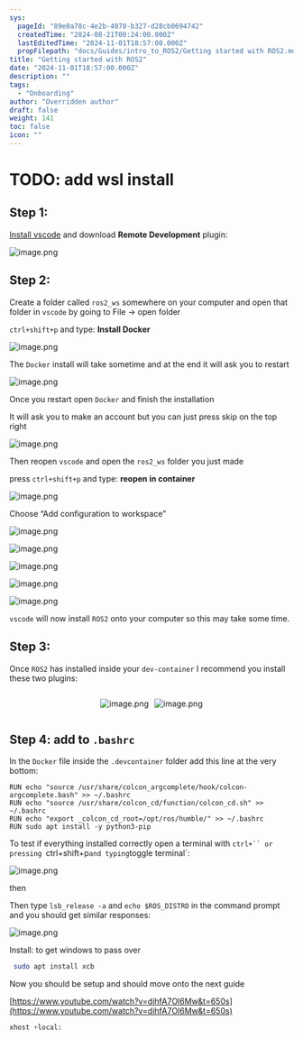 ```yaml
---
sys:
  pageId: "89e0a78c-4e2b-4070-b327-d28cb0694742"
  createdTime: "2024-08-21T00:24:00.000Z"
  lastEditedTime: "2024-11-01T18:57:00.000Z"
  propFilepath: "docs/Guides/intro_to_ROS2/Getting started with ROS2.md"
title: "Getting started with ROS2"
date: "2024-11-01T18:57:00.000Z"
description: ""
tags:
  - "Onboarding"
author: "Overridden author"
draft: false
weight: 141
toc: false
icon: ""
---
```


# TODO: add wsl install

## Step 1:

[Install vscode](https://code.visualstudio.com/download) and download **Remote Development** plugin:

![image.png](https://prod-files-secure.s3.us-west-2.amazonaws.com/d518164a-d88e-44d1-a4ee-3adb3bd8bce0/efb52993-1881-4a40-b95e-6f020334f022/image.png?X-Amz-Algorithm=AWS4-HMAC-SHA256&X-Amz-Content-Sha256=UNSIGNED-PAYLOAD&X-Amz-Credential=ASIAZI2LB4667SV4M4ED%2F20250212%2Fus-west-2%2Fs3%2Faws4_request&X-Amz-Date=20250212T090824Z&X-Amz-Expires=3600&X-Amz-Security-Token=IQoJb3JpZ2luX2VjEM%2F%2F%2F%2F%2F%2F%2F%2F%2F%2F%2FwEaCXVzLXdlc3QtMiJGMEQCIC1wf3ZdzzMxSB4pIiOSs7Re0wGnKDbc2zQ3DSuMkpf%2FAiBJmHI6ggOv6Vl08X284%2FArqHm8okog4BhxoMfTJWNC4yqIBAjo%2F%2F%2F%2F%2F%2F%2F%2F%2F%2F8BEAAaDDYzNzQyMzE4MzgwNSIMpgbQp56PMwcRYVmeKtwDS4s%2BGlW4WZ54Aerg688FvDRnDB0KEqhFHcZv8upU0ol4yEPo0kemYWYKSndmq%2F7jDkXKex67pxea89J4aW7V6KrO3ivHTXZBT6lQWCgAk4359O%2FKfwNsrPJjm66NgfkdQRuli3ACeoa7JR6%2FuHt6cZbb9FF0SYIHOh7tLPjR618DGp9qSRh%2FM9Ar6gYBE0ZixJ%2Fl%2FgW3qq7lNpPEeV8QjrGRsh%2F0Y96tcLhnd%2FpdEJJRmi5kDFGkDucfWupU40YDYYiGxMpZPMeUVJ47mqNxh8jf9YxkCu0igSHhuX0xr8pli%2BAmIdmJMEQvShrbb0EIWxhpMLkhpMCfIQ1Ut70786G5j%2FguN7KrkqMNbtlkxWFNOA5evxvQQuezx91a25C4OnewXKZLQsj56962FmEvTLgSj%2BD2tOLkWNuag89nglXts6TfTGoyWMwVA6o4GJS8l%2Fqw%2FQAgyg68413Q9m7spgLB3OMFqt9ix62o0WkfE7qUakbH7ZjEfBgVyy3d%2BXznrVE6%2FBQit%2FHvfu5N8rN7fWWpbrqzcmSSoufs6AcZ1DglmcbmUErJ8tDCl5LyvZzgnF79NdVxGPJbAG0YirteI%2BDnYCAv1%2Br8CfvkX06k2I4wdfw%2BTukEM1tCmS8w%2BZCxvQY6pgFDcRdVQyB4jIEG8HYJeFrWfz8v71VVnRyiuZoFaZDmQAg4B%2F%2BlLY6ZaKy3AOHBFqYbZkIdJdoTsVDhiMPmceAsdZmQWU7RK%2FdL14RNwEMSF%2FRfHC6G1nI8ESIT3rRTcKhUJP8VwWDpYmM%2FJnhXkrlvtt7xzZUVKl%2FYaEpATe1U7fTqfVgf73tFXYvcgxI5GpqPF%2FfE5YdhBuKNBU9nSm9wxesfiXtg&X-Amz-Signature=131879dc96452a774580fd9b61abfe25145242aba33166067e47be0654db85ba&X-Amz-SignedHeaders=host&x-id=GetObject)

## Step 2:

Create a folder called `ros2_ws` somewhere on your computer and open that folder in `vscode` by going to File → open folder 

`ctrl+shift+p` and type: **Install Docker**

![image.png](https://prod-files-secure.s3.us-west-2.amazonaws.com/d518164a-d88e-44d1-a4ee-3adb3bd8bce0/2269dc0e-1cd5-47ff-bceb-c04ad9b2eab0/image.png?X-Amz-Algorithm=AWS4-HMAC-SHA256&X-Amz-Content-Sha256=UNSIGNED-PAYLOAD&X-Amz-Credential=ASIAZI2LB4667SV4M4ED%2F20250212%2Fus-west-2%2Fs3%2Faws4_request&X-Amz-Date=20250212T090824Z&X-Amz-Expires=3600&X-Amz-Security-Token=IQoJb3JpZ2luX2VjEM%2F%2F%2F%2F%2F%2F%2F%2F%2F%2F%2FwEaCXVzLXdlc3QtMiJGMEQCIC1wf3ZdzzMxSB4pIiOSs7Re0wGnKDbc2zQ3DSuMkpf%2FAiBJmHI6ggOv6Vl08X284%2FArqHm8okog4BhxoMfTJWNC4yqIBAjo%2F%2F%2F%2F%2F%2F%2F%2F%2F%2F8BEAAaDDYzNzQyMzE4MzgwNSIMpgbQp56PMwcRYVmeKtwDS4s%2BGlW4WZ54Aerg688FvDRnDB0KEqhFHcZv8upU0ol4yEPo0kemYWYKSndmq%2F7jDkXKex67pxea89J4aW7V6KrO3ivHTXZBT6lQWCgAk4359O%2FKfwNsrPJjm66NgfkdQRuli3ACeoa7JR6%2FuHt6cZbb9FF0SYIHOh7tLPjR618DGp9qSRh%2FM9Ar6gYBE0ZixJ%2Fl%2FgW3qq7lNpPEeV8QjrGRsh%2F0Y96tcLhnd%2FpdEJJRmi5kDFGkDucfWupU40YDYYiGxMpZPMeUVJ47mqNxh8jf9YxkCu0igSHhuX0xr8pli%2BAmIdmJMEQvShrbb0EIWxhpMLkhpMCfIQ1Ut70786G5j%2FguN7KrkqMNbtlkxWFNOA5evxvQQuezx91a25C4OnewXKZLQsj56962FmEvTLgSj%2BD2tOLkWNuag89nglXts6TfTGoyWMwVA6o4GJS8l%2Fqw%2FQAgyg68413Q9m7spgLB3OMFqt9ix62o0WkfE7qUakbH7ZjEfBgVyy3d%2BXznrVE6%2FBQit%2FHvfu5N8rN7fWWpbrqzcmSSoufs6AcZ1DglmcbmUErJ8tDCl5LyvZzgnF79NdVxGPJbAG0YirteI%2BDnYCAv1%2Br8CfvkX06k2I4wdfw%2BTukEM1tCmS8w%2BZCxvQY6pgFDcRdVQyB4jIEG8HYJeFrWfz8v71VVnRyiuZoFaZDmQAg4B%2F%2BlLY6ZaKy3AOHBFqYbZkIdJdoTsVDhiMPmceAsdZmQWU7RK%2FdL14RNwEMSF%2FRfHC6G1nI8ESIT3rRTcKhUJP8VwWDpYmM%2FJnhXkrlvtt7xzZUVKl%2FYaEpATe1U7fTqfVgf73tFXYvcgxI5GpqPF%2FfE5YdhBuKNBU9nSm9wxesfiXtg&X-Amz-Signature=ad8b388e99d9f0d10c5ce7807c296722fdc5128dba88763d0dcc47629e05e6ca&X-Amz-SignedHeaders=host&x-id=GetObject)

The `Docker` install will take sometime and at the end it will ask you to restart

![image.png](https://prod-files-secure.s3.us-west-2.amazonaws.com/d518164a-d88e-44d1-a4ee-3adb3bd8bce0/ed233f78-be33-4b1f-b89c-9c346c0e961e/image.png?X-Amz-Algorithm=AWS4-HMAC-SHA256&X-Amz-Content-Sha256=UNSIGNED-PAYLOAD&X-Amz-Credential=ASIAZI2LB4667SV4M4ED%2F20250212%2Fus-west-2%2Fs3%2Faws4_request&X-Amz-Date=20250212T090824Z&X-Amz-Expires=3600&X-Amz-Security-Token=IQoJb3JpZ2luX2VjEM%2F%2F%2F%2F%2F%2F%2F%2F%2F%2F%2FwEaCXVzLXdlc3QtMiJGMEQCIC1wf3ZdzzMxSB4pIiOSs7Re0wGnKDbc2zQ3DSuMkpf%2FAiBJmHI6ggOv6Vl08X284%2FArqHm8okog4BhxoMfTJWNC4yqIBAjo%2F%2F%2F%2F%2F%2F%2F%2F%2F%2F8BEAAaDDYzNzQyMzE4MzgwNSIMpgbQp56PMwcRYVmeKtwDS4s%2BGlW4WZ54Aerg688FvDRnDB0KEqhFHcZv8upU0ol4yEPo0kemYWYKSndmq%2F7jDkXKex67pxea89J4aW7V6KrO3ivHTXZBT6lQWCgAk4359O%2FKfwNsrPJjm66NgfkdQRuli3ACeoa7JR6%2FuHt6cZbb9FF0SYIHOh7tLPjR618DGp9qSRh%2FM9Ar6gYBE0ZixJ%2Fl%2FgW3qq7lNpPEeV8QjrGRsh%2F0Y96tcLhnd%2FpdEJJRmi5kDFGkDucfWupU40YDYYiGxMpZPMeUVJ47mqNxh8jf9YxkCu0igSHhuX0xr8pli%2BAmIdmJMEQvShrbb0EIWxhpMLkhpMCfIQ1Ut70786G5j%2FguN7KrkqMNbtlkxWFNOA5evxvQQuezx91a25C4OnewXKZLQsj56962FmEvTLgSj%2BD2tOLkWNuag89nglXts6TfTGoyWMwVA6o4GJS8l%2Fqw%2FQAgyg68413Q9m7spgLB3OMFqt9ix62o0WkfE7qUakbH7ZjEfBgVyy3d%2BXznrVE6%2FBQit%2FHvfu5N8rN7fWWpbrqzcmSSoufs6AcZ1DglmcbmUErJ8tDCl5LyvZzgnF79NdVxGPJbAG0YirteI%2BDnYCAv1%2Br8CfvkX06k2I4wdfw%2BTukEM1tCmS8w%2BZCxvQY6pgFDcRdVQyB4jIEG8HYJeFrWfz8v71VVnRyiuZoFaZDmQAg4B%2F%2BlLY6ZaKy3AOHBFqYbZkIdJdoTsVDhiMPmceAsdZmQWU7RK%2FdL14RNwEMSF%2FRfHC6G1nI8ESIT3rRTcKhUJP8VwWDpYmM%2FJnhXkrlvtt7xzZUVKl%2FYaEpATe1U7fTqfVgf73tFXYvcgxI5GpqPF%2FfE5YdhBuKNBU9nSm9wxesfiXtg&X-Amz-Signature=213c823769602be14295f428a52844318ca62daafc7d28ef903341354b7e682d&X-Amz-SignedHeaders=host&x-id=GetObject)

Once you restart open `Docker` and finish the installation

It will ask you to make an account but you can just press skip on the top right

![image.png](https://prod-files-secure.s3.us-west-2.amazonaws.com/d518164a-d88e-44d1-a4ee-3adb3bd8bce0/21010ad9-1659-4fd9-9f59-9932a09b2a3d/image.png?X-Amz-Algorithm=AWS4-HMAC-SHA256&X-Amz-Content-Sha256=UNSIGNED-PAYLOAD&X-Amz-Credential=ASIAZI2LB4667SV4M4ED%2F20250212%2Fus-west-2%2Fs3%2Faws4_request&X-Amz-Date=20250212T090824Z&X-Amz-Expires=3600&X-Amz-Security-Token=IQoJb3JpZ2luX2VjEM%2F%2F%2F%2F%2F%2F%2F%2F%2F%2F%2FwEaCXVzLXdlc3QtMiJGMEQCIC1wf3ZdzzMxSB4pIiOSs7Re0wGnKDbc2zQ3DSuMkpf%2FAiBJmHI6ggOv6Vl08X284%2FArqHm8okog4BhxoMfTJWNC4yqIBAjo%2F%2F%2F%2F%2F%2F%2F%2F%2F%2F8BEAAaDDYzNzQyMzE4MzgwNSIMpgbQp56PMwcRYVmeKtwDS4s%2BGlW4WZ54Aerg688FvDRnDB0KEqhFHcZv8upU0ol4yEPo0kemYWYKSndmq%2F7jDkXKex67pxea89J4aW7V6KrO3ivHTXZBT6lQWCgAk4359O%2FKfwNsrPJjm66NgfkdQRuli3ACeoa7JR6%2FuHt6cZbb9FF0SYIHOh7tLPjR618DGp9qSRh%2FM9Ar6gYBE0ZixJ%2Fl%2FgW3qq7lNpPEeV8QjrGRsh%2F0Y96tcLhnd%2FpdEJJRmi5kDFGkDucfWupU40YDYYiGxMpZPMeUVJ47mqNxh8jf9YxkCu0igSHhuX0xr8pli%2BAmIdmJMEQvShrbb0EIWxhpMLkhpMCfIQ1Ut70786G5j%2FguN7KrkqMNbtlkxWFNOA5evxvQQuezx91a25C4OnewXKZLQsj56962FmEvTLgSj%2BD2tOLkWNuag89nglXts6TfTGoyWMwVA6o4GJS8l%2Fqw%2FQAgyg68413Q9m7spgLB3OMFqt9ix62o0WkfE7qUakbH7ZjEfBgVyy3d%2BXznrVE6%2FBQit%2FHvfu5N8rN7fWWpbrqzcmSSoufs6AcZ1DglmcbmUErJ8tDCl5LyvZzgnF79NdVxGPJbAG0YirteI%2BDnYCAv1%2Br8CfvkX06k2I4wdfw%2BTukEM1tCmS8w%2BZCxvQY6pgFDcRdVQyB4jIEG8HYJeFrWfz8v71VVnRyiuZoFaZDmQAg4B%2F%2BlLY6ZaKy3AOHBFqYbZkIdJdoTsVDhiMPmceAsdZmQWU7RK%2FdL14RNwEMSF%2FRfHC6G1nI8ESIT3rRTcKhUJP8VwWDpYmM%2FJnhXkrlvtt7xzZUVKl%2FYaEpATe1U7fTqfVgf73tFXYvcgxI5GpqPF%2FfE5YdhBuKNBU9nSm9wxesfiXtg&X-Amz-Signature=07ed93f45d5ed9f21740058ae28a9fde5d349bbb6938d32b7d9e4c4f69642a15&X-Amz-SignedHeaders=host&x-id=GetObject)

Then reopen `vscode` and open the `ros2_ws` folder you just made

press `ctrl+shift+p` and type: **reopen in container**

![image.png](https://prod-files-secure.s3.us-west-2.amazonaws.com/d518164a-d88e-44d1-a4ee-3adb3bd8bce0/4e93b8c2-41ad-488c-8095-c74205196118/image.png?X-Amz-Algorithm=AWS4-HMAC-SHA256&X-Amz-Content-Sha256=UNSIGNED-PAYLOAD&X-Amz-Credential=ASIAZI2LB4667SV4M4ED%2F20250212%2Fus-west-2%2Fs3%2Faws4_request&X-Amz-Date=20250212T090824Z&X-Amz-Expires=3600&X-Amz-Security-Token=IQoJb3JpZ2luX2VjEM%2F%2F%2F%2F%2F%2F%2F%2F%2F%2F%2FwEaCXVzLXdlc3QtMiJGMEQCIC1wf3ZdzzMxSB4pIiOSs7Re0wGnKDbc2zQ3DSuMkpf%2FAiBJmHI6ggOv6Vl08X284%2FArqHm8okog4BhxoMfTJWNC4yqIBAjo%2F%2F%2F%2F%2F%2F%2F%2F%2F%2F8BEAAaDDYzNzQyMzE4MzgwNSIMpgbQp56PMwcRYVmeKtwDS4s%2BGlW4WZ54Aerg688FvDRnDB0KEqhFHcZv8upU0ol4yEPo0kemYWYKSndmq%2F7jDkXKex67pxea89J4aW7V6KrO3ivHTXZBT6lQWCgAk4359O%2FKfwNsrPJjm66NgfkdQRuli3ACeoa7JR6%2FuHt6cZbb9FF0SYIHOh7tLPjR618DGp9qSRh%2FM9Ar6gYBE0ZixJ%2Fl%2FgW3qq7lNpPEeV8QjrGRsh%2F0Y96tcLhnd%2FpdEJJRmi5kDFGkDucfWupU40YDYYiGxMpZPMeUVJ47mqNxh8jf9YxkCu0igSHhuX0xr8pli%2BAmIdmJMEQvShrbb0EIWxhpMLkhpMCfIQ1Ut70786G5j%2FguN7KrkqMNbtlkxWFNOA5evxvQQuezx91a25C4OnewXKZLQsj56962FmEvTLgSj%2BD2tOLkWNuag89nglXts6TfTGoyWMwVA6o4GJS8l%2Fqw%2FQAgyg68413Q9m7spgLB3OMFqt9ix62o0WkfE7qUakbH7ZjEfBgVyy3d%2BXznrVE6%2FBQit%2FHvfu5N8rN7fWWpbrqzcmSSoufs6AcZ1DglmcbmUErJ8tDCl5LyvZzgnF79NdVxGPJbAG0YirteI%2BDnYCAv1%2Br8CfvkX06k2I4wdfw%2BTukEM1tCmS8w%2BZCxvQY6pgFDcRdVQyB4jIEG8HYJeFrWfz8v71VVnRyiuZoFaZDmQAg4B%2F%2BlLY6ZaKy3AOHBFqYbZkIdJdoTsVDhiMPmceAsdZmQWU7RK%2FdL14RNwEMSF%2FRfHC6G1nI8ESIT3rRTcKhUJP8VwWDpYmM%2FJnhXkrlvtt7xzZUVKl%2FYaEpATe1U7fTqfVgf73tFXYvcgxI5GpqPF%2FfE5YdhBuKNBU9nSm9wxesfiXtg&X-Amz-Signature=d174aeb20a712dd659eff6c7c1df8300113a27b06a839ea382572e0174a44584&X-Amz-SignedHeaders=host&x-id=GetObject)

Choose “Add configuration to workspace”

![image.png](https://prod-files-secure.s3.us-west-2.amazonaws.com/d518164a-d88e-44d1-a4ee-3adb3bd8bce0/9560b282-5060-4989-ba37-97e7b2c22476/image.png?X-Amz-Algorithm=AWS4-HMAC-SHA256&X-Amz-Content-Sha256=UNSIGNED-PAYLOAD&X-Amz-Credential=ASIAZI2LB4667SV4M4ED%2F20250212%2Fus-west-2%2Fs3%2Faws4_request&X-Amz-Date=20250212T090824Z&X-Amz-Expires=3600&X-Amz-Security-Token=IQoJb3JpZ2luX2VjEM%2F%2F%2F%2F%2F%2F%2F%2F%2F%2F%2FwEaCXVzLXdlc3QtMiJGMEQCIC1wf3ZdzzMxSB4pIiOSs7Re0wGnKDbc2zQ3DSuMkpf%2FAiBJmHI6ggOv6Vl08X284%2FArqHm8okog4BhxoMfTJWNC4yqIBAjo%2F%2F%2F%2F%2F%2F%2F%2F%2F%2F8BEAAaDDYzNzQyMzE4MzgwNSIMpgbQp56PMwcRYVmeKtwDS4s%2BGlW4WZ54Aerg688FvDRnDB0KEqhFHcZv8upU0ol4yEPo0kemYWYKSndmq%2F7jDkXKex67pxea89J4aW7V6KrO3ivHTXZBT6lQWCgAk4359O%2FKfwNsrPJjm66NgfkdQRuli3ACeoa7JR6%2FuHt6cZbb9FF0SYIHOh7tLPjR618DGp9qSRh%2FM9Ar6gYBE0ZixJ%2Fl%2FgW3qq7lNpPEeV8QjrGRsh%2F0Y96tcLhnd%2FpdEJJRmi5kDFGkDucfWupU40YDYYiGxMpZPMeUVJ47mqNxh8jf9YxkCu0igSHhuX0xr8pli%2BAmIdmJMEQvShrbb0EIWxhpMLkhpMCfIQ1Ut70786G5j%2FguN7KrkqMNbtlkxWFNOA5evxvQQuezx91a25C4OnewXKZLQsj56962FmEvTLgSj%2BD2tOLkWNuag89nglXts6TfTGoyWMwVA6o4GJS8l%2Fqw%2FQAgyg68413Q9m7spgLB3OMFqt9ix62o0WkfE7qUakbH7ZjEfBgVyy3d%2BXznrVE6%2FBQit%2FHvfu5N8rN7fWWpbrqzcmSSoufs6AcZ1DglmcbmUErJ8tDCl5LyvZzgnF79NdVxGPJbAG0YirteI%2BDnYCAv1%2Br8CfvkX06k2I4wdfw%2BTukEM1tCmS8w%2BZCxvQY6pgFDcRdVQyB4jIEG8HYJeFrWfz8v71VVnRyiuZoFaZDmQAg4B%2F%2BlLY6ZaKy3AOHBFqYbZkIdJdoTsVDhiMPmceAsdZmQWU7RK%2FdL14RNwEMSF%2FRfHC6G1nI8ESIT3rRTcKhUJP8VwWDpYmM%2FJnhXkrlvtt7xzZUVKl%2FYaEpATe1U7fTqfVgf73tFXYvcgxI5GpqPF%2FfE5YdhBuKNBU9nSm9wxesfiXtg&X-Amz-Signature=d57b0547fd7bcec579612f97e7a1f9e5ee940c95aa7cad875e2a03397048b046&X-Amz-SignedHeaders=host&x-id=GetObject)

![image.png](https://prod-files-secure.s3.us-west-2.amazonaws.com/d518164a-d88e-44d1-a4ee-3adb3bd8bce0/2ee63f81-886b-48e8-a553-dc6e5eac99e4/image.png?X-Amz-Algorithm=AWS4-HMAC-SHA256&X-Amz-Content-Sha256=UNSIGNED-PAYLOAD&X-Amz-Credential=ASIAZI2LB4667SV4M4ED%2F20250212%2Fus-west-2%2Fs3%2Faws4_request&X-Amz-Date=20250212T090824Z&X-Amz-Expires=3600&X-Amz-Security-Token=IQoJb3JpZ2luX2VjEM%2F%2F%2F%2F%2F%2F%2F%2F%2F%2F%2FwEaCXVzLXdlc3QtMiJGMEQCIC1wf3ZdzzMxSB4pIiOSs7Re0wGnKDbc2zQ3DSuMkpf%2FAiBJmHI6ggOv6Vl08X284%2FArqHm8okog4BhxoMfTJWNC4yqIBAjo%2F%2F%2F%2F%2F%2F%2F%2F%2F%2F8BEAAaDDYzNzQyMzE4MzgwNSIMpgbQp56PMwcRYVmeKtwDS4s%2BGlW4WZ54Aerg688FvDRnDB0KEqhFHcZv8upU0ol4yEPo0kemYWYKSndmq%2F7jDkXKex67pxea89J4aW7V6KrO3ivHTXZBT6lQWCgAk4359O%2FKfwNsrPJjm66NgfkdQRuli3ACeoa7JR6%2FuHt6cZbb9FF0SYIHOh7tLPjR618DGp9qSRh%2FM9Ar6gYBE0ZixJ%2Fl%2FgW3qq7lNpPEeV8QjrGRsh%2F0Y96tcLhnd%2FpdEJJRmi5kDFGkDucfWupU40YDYYiGxMpZPMeUVJ47mqNxh8jf9YxkCu0igSHhuX0xr8pli%2BAmIdmJMEQvShrbb0EIWxhpMLkhpMCfIQ1Ut70786G5j%2FguN7KrkqMNbtlkxWFNOA5evxvQQuezx91a25C4OnewXKZLQsj56962FmEvTLgSj%2BD2tOLkWNuag89nglXts6TfTGoyWMwVA6o4GJS8l%2Fqw%2FQAgyg68413Q9m7spgLB3OMFqt9ix62o0WkfE7qUakbH7ZjEfBgVyy3d%2BXznrVE6%2FBQit%2FHvfu5N8rN7fWWpbrqzcmSSoufs6AcZ1DglmcbmUErJ8tDCl5LyvZzgnF79NdVxGPJbAG0YirteI%2BDnYCAv1%2Br8CfvkX06k2I4wdfw%2BTukEM1tCmS8w%2BZCxvQY6pgFDcRdVQyB4jIEG8HYJeFrWfz8v71VVnRyiuZoFaZDmQAg4B%2F%2BlLY6ZaKy3AOHBFqYbZkIdJdoTsVDhiMPmceAsdZmQWU7RK%2FdL14RNwEMSF%2FRfHC6G1nI8ESIT3rRTcKhUJP8VwWDpYmM%2FJnhXkrlvtt7xzZUVKl%2FYaEpATe1U7fTqfVgf73tFXYvcgxI5GpqPF%2FfE5YdhBuKNBU9nSm9wxesfiXtg&X-Amz-Signature=998a8e07c0636f41b375bcfdccfe27e34631ca7db9c1cae066da722bee185eaf&X-Amz-SignedHeaders=host&x-id=GetObject)

![image.png](https://prod-files-secure.s3.us-west-2.amazonaws.com/d518164a-d88e-44d1-a4ee-3adb3bd8bce0/ae1580b2-b048-407e-aed9-b584224a7a04/image.png?X-Amz-Algorithm=AWS4-HMAC-SHA256&X-Amz-Content-Sha256=UNSIGNED-PAYLOAD&X-Amz-Credential=ASIAZI2LB4667SV4M4ED%2F20250212%2Fus-west-2%2Fs3%2Faws4_request&X-Amz-Date=20250212T090824Z&X-Amz-Expires=3600&X-Amz-Security-Token=IQoJb3JpZ2luX2VjEM%2F%2F%2F%2F%2F%2F%2F%2F%2F%2F%2FwEaCXVzLXdlc3QtMiJGMEQCIC1wf3ZdzzMxSB4pIiOSs7Re0wGnKDbc2zQ3DSuMkpf%2FAiBJmHI6ggOv6Vl08X284%2FArqHm8okog4BhxoMfTJWNC4yqIBAjo%2F%2F%2F%2F%2F%2F%2F%2F%2F%2F8BEAAaDDYzNzQyMzE4MzgwNSIMpgbQp56PMwcRYVmeKtwDS4s%2BGlW4WZ54Aerg688FvDRnDB0KEqhFHcZv8upU0ol4yEPo0kemYWYKSndmq%2F7jDkXKex67pxea89J4aW7V6KrO3ivHTXZBT6lQWCgAk4359O%2FKfwNsrPJjm66NgfkdQRuli3ACeoa7JR6%2FuHt6cZbb9FF0SYIHOh7tLPjR618DGp9qSRh%2FM9Ar6gYBE0ZixJ%2Fl%2FgW3qq7lNpPEeV8QjrGRsh%2F0Y96tcLhnd%2FpdEJJRmi5kDFGkDucfWupU40YDYYiGxMpZPMeUVJ47mqNxh8jf9YxkCu0igSHhuX0xr8pli%2BAmIdmJMEQvShrbb0EIWxhpMLkhpMCfIQ1Ut70786G5j%2FguN7KrkqMNbtlkxWFNOA5evxvQQuezx91a25C4OnewXKZLQsj56962FmEvTLgSj%2BD2tOLkWNuag89nglXts6TfTGoyWMwVA6o4GJS8l%2Fqw%2FQAgyg68413Q9m7spgLB3OMFqt9ix62o0WkfE7qUakbH7ZjEfBgVyy3d%2BXznrVE6%2FBQit%2FHvfu5N8rN7fWWpbrqzcmSSoufs6AcZ1DglmcbmUErJ8tDCl5LyvZzgnF79NdVxGPJbAG0YirteI%2BDnYCAv1%2Br8CfvkX06k2I4wdfw%2BTukEM1tCmS8w%2BZCxvQY6pgFDcRdVQyB4jIEG8HYJeFrWfz8v71VVnRyiuZoFaZDmQAg4B%2F%2BlLY6ZaKy3AOHBFqYbZkIdJdoTsVDhiMPmceAsdZmQWU7RK%2FdL14RNwEMSF%2FRfHC6G1nI8ESIT3rRTcKhUJP8VwWDpYmM%2FJnhXkrlvtt7xzZUVKl%2FYaEpATe1U7fTqfVgf73tFXYvcgxI5GpqPF%2FfE5YdhBuKNBU9nSm9wxesfiXtg&X-Amz-Signature=e9f988184d681d69838f670e4d7f537047785d15b509aad69fe93f2a7c2f74f4&X-Amz-SignedHeaders=host&x-id=GetObject)

![image.png](https://prod-files-secure.s3.us-west-2.amazonaws.com/d518164a-d88e-44d1-a4ee-3adb3bd8bce0/53255b28-f75e-430f-b9e3-c0ac8577e42b/image.png?X-Amz-Algorithm=AWS4-HMAC-SHA256&X-Amz-Content-Sha256=UNSIGNED-PAYLOAD&X-Amz-Credential=ASIAZI2LB4667SV4M4ED%2F20250212%2Fus-west-2%2Fs3%2Faws4_request&X-Amz-Date=20250212T090824Z&X-Amz-Expires=3600&X-Amz-Security-Token=IQoJb3JpZ2luX2VjEM%2F%2F%2F%2F%2F%2F%2F%2F%2F%2F%2FwEaCXVzLXdlc3QtMiJGMEQCIC1wf3ZdzzMxSB4pIiOSs7Re0wGnKDbc2zQ3DSuMkpf%2FAiBJmHI6ggOv6Vl08X284%2FArqHm8okog4BhxoMfTJWNC4yqIBAjo%2F%2F%2F%2F%2F%2F%2F%2F%2F%2F8BEAAaDDYzNzQyMzE4MzgwNSIMpgbQp56PMwcRYVmeKtwDS4s%2BGlW4WZ54Aerg688FvDRnDB0KEqhFHcZv8upU0ol4yEPo0kemYWYKSndmq%2F7jDkXKex67pxea89J4aW7V6KrO3ivHTXZBT6lQWCgAk4359O%2FKfwNsrPJjm66NgfkdQRuli3ACeoa7JR6%2FuHt6cZbb9FF0SYIHOh7tLPjR618DGp9qSRh%2FM9Ar6gYBE0ZixJ%2Fl%2FgW3qq7lNpPEeV8QjrGRsh%2F0Y96tcLhnd%2FpdEJJRmi5kDFGkDucfWupU40YDYYiGxMpZPMeUVJ47mqNxh8jf9YxkCu0igSHhuX0xr8pli%2BAmIdmJMEQvShrbb0EIWxhpMLkhpMCfIQ1Ut70786G5j%2FguN7KrkqMNbtlkxWFNOA5evxvQQuezx91a25C4OnewXKZLQsj56962FmEvTLgSj%2BD2tOLkWNuag89nglXts6TfTGoyWMwVA6o4GJS8l%2Fqw%2FQAgyg68413Q9m7spgLB3OMFqt9ix62o0WkfE7qUakbH7ZjEfBgVyy3d%2BXznrVE6%2FBQit%2FHvfu5N8rN7fWWpbrqzcmSSoufs6AcZ1DglmcbmUErJ8tDCl5LyvZzgnF79NdVxGPJbAG0YirteI%2BDnYCAv1%2Br8CfvkX06k2I4wdfw%2BTukEM1tCmS8w%2BZCxvQY6pgFDcRdVQyB4jIEG8HYJeFrWfz8v71VVnRyiuZoFaZDmQAg4B%2F%2BlLY6ZaKy3AOHBFqYbZkIdJdoTsVDhiMPmceAsdZmQWU7RK%2FdL14RNwEMSF%2FRfHC6G1nI8ESIT3rRTcKhUJP8VwWDpYmM%2FJnhXkrlvtt7xzZUVKl%2FYaEpATe1U7fTqfVgf73tFXYvcgxI5GpqPF%2FfE5YdhBuKNBU9nSm9wxesfiXtg&X-Amz-Signature=b056a856fcc8884ccee36f7e225166ca3e9757587b223bde62b124915a232294&X-Amz-SignedHeaders=host&x-id=GetObject)

![image.png](https://prod-files-secure.s3.us-west-2.amazonaws.com/d518164a-d88e-44d1-a4ee-3adb3bd8bce0/7c562767-5af9-4ffb-97d1-327bcdf4ee00/image.png?X-Amz-Algorithm=AWS4-HMAC-SHA256&X-Amz-Content-Sha256=UNSIGNED-PAYLOAD&X-Amz-Credential=ASIAZI2LB4667SV4M4ED%2F20250212%2Fus-west-2%2Fs3%2Faws4_request&X-Amz-Date=20250212T090824Z&X-Amz-Expires=3600&X-Amz-Security-Token=IQoJb3JpZ2luX2VjEM%2F%2F%2F%2F%2F%2F%2F%2F%2F%2F%2FwEaCXVzLXdlc3QtMiJGMEQCIC1wf3ZdzzMxSB4pIiOSs7Re0wGnKDbc2zQ3DSuMkpf%2FAiBJmHI6ggOv6Vl08X284%2FArqHm8okog4BhxoMfTJWNC4yqIBAjo%2F%2F%2F%2F%2F%2F%2F%2F%2F%2F8BEAAaDDYzNzQyMzE4MzgwNSIMpgbQp56PMwcRYVmeKtwDS4s%2BGlW4WZ54Aerg688FvDRnDB0KEqhFHcZv8upU0ol4yEPo0kemYWYKSndmq%2F7jDkXKex67pxea89J4aW7V6KrO3ivHTXZBT6lQWCgAk4359O%2FKfwNsrPJjm66NgfkdQRuli3ACeoa7JR6%2FuHt6cZbb9FF0SYIHOh7tLPjR618DGp9qSRh%2FM9Ar6gYBE0ZixJ%2Fl%2FgW3qq7lNpPEeV8QjrGRsh%2F0Y96tcLhnd%2FpdEJJRmi5kDFGkDucfWupU40YDYYiGxMpZPMeUVJ47mqNxh8jf9YxkCu0igSHhuX0xr8pli%2BAmIdmJMEQvShrbb0EIWxhpMLkhpMCfIQ1Ut70786G5j%2FguN7KrkqMNbtlkxWFNOA5evxvQQuezx91a25C4OnewXKZLQsj56962FmEvTLgSj%2BD2tOLkWNuag89nglXts6TfTGoyWMwVA6o4GJS8l%2Fqw%2FQAgyg68413Q9m7spgLB3OMFqt9ix62o0WkfE7qUakbH7ZjEfBgVyy3d%2BXznrVE6%2FBQit%2FHvfu5N8rN7fWWpbrqzcmSSoufs6AcZ1DglmcbmUErJ8tDCl5LyvZzgnF79NdVxGPJbAG0YirteI%2BDnYCAv1%2Br8CfvkX06k2I4wdfw%2BTukEM1tCmS8w%2BZCxvQY6pgFDcRdVQyB4jIEG8HYJeFrWfz8v71VVnRyiuZoFaZDmQAg4B%2F%2BlLY6ZaKy3AOHBFqYbZkIdJdoTsVDhiMPmceAsdZmQWU7RK%2FdL14RNwEMSF%2FRfHC6G1nI8ESIT3rRTcKhUJP8VwWDpYmM%2FJnhXkrlvtt7xzZUVKl%2FYaEpATe1U7fTqfVgf73tFXYvcgxI5GpqPF%2FfE5YdhBuKNBU9nSm9wxesfiXtg&X-Amz-Signature=f06a5d7eb4f564addcc331f93c8cd19582c1d8f0b81df70bc20c9871ae2fb19a&X-Amz-SignedHeaders=host&x-id=GetObject)

`vscode` will now install `ROS2` onto your computer so this may take some time.

## Step 3:

Once `ROS2` has installed inside your `dev-container` I recommend you install these two plugins:

<div style="display: flex;flex-direction: row; column-gap:10px; max-width: 630px;justify-content: center;">
<div>

![image.png](https://prod-files-secure.s3.us-west-2.amazonaws.com/d518164a-d88e-44d1-a4ee-3adb3bd8bce0/3fc3d550-5a54-4ba1-ba6b-faa01cdb7369/image.png?X-Amz-Algorithm=AWS4-HMAC-SHA256&X-Amz-Content-Sha256=UNSIGNED-PAYLOAD&X-Amz-Credential=ASIAZI2LB4663JJRNKUV%2F20250212%2Fus-west-2%2Fs3%2Faws4_request&X-Amz-Date=20250212T090826Z&X-Amz-Expires=3600&X-Amz-Security-Token=IQoJb3JpZ2luX2VjEM%2F%2F%2F%2F%2F%2F%2F%2F%2F%2F%2FwEaCXVzLXdlc3QtMiJIMEYCIQCykcwu4BDjLhPFyMkALPU5TCiQ0Go7iGJ7UCmPdz%2FGdAIhAP%2BzuSDzuFqUcduILm3BkaHIYSkchHw8TUjYLOHdNO5AKogECOj%2F%2F%2F%2F%2F%2F%2F%2F%2F%2FwEQABoMNjM3NDIzMTgzODA1IgzXwk1g1Q3X1Uywl3Mq3AOZRw%2FVwAESKQDblSR3hlSzBDozlfv9tGXuqHk2cqrMhufMDtuisnR2trnPVPYNz3yCIreweMk1c0KAUcWe43M6yhlhY7402XeWp2zP9XUMyFN1Tu2O5htP3HxHMb0UBwA8MgsWvgy9WIHfHmMVPJecnivMhXkFS4f%2FXs3I38mOSWwUKYBcvFiSvvUX4Y9VNprxbh1AhLKmc8bf7hw5RyFhabw1QgfMPUqwbC10YOAN3%2FeMJ85MKKjXUb4cHf6SFoJAT6PUTbQQpDMbPs%2Fvs7EsjO7pF0vSoxi6uphU6MHpmzq8DZlqkSZ%2B2Rmadnfh%2FuwpWMm5ID%2FQjgzarg9UDHHl95w9XMyy2q8BOn5xZNkJV2zvMc%2FypNdpt3SGNw%2BkH7XVg6Evc6PRhrWeOBB41qceCIv1z6kMBiKmR%2BovGyusXvca5TmwO%2BxTKKOWMpda7YoYHBA7mrwlYlJosOaSCDYGhKwxng2WRa03IMGGlOyEx8oyPwBZQZreMUxVIzDNHdX%2FWMNoO5PqXW2STTyZtk4BUjv%2FMxMdyWY8MIsbIkSHrcKZyym5HKHX%2BKkh3V4JYG9i%2FdETSdiHroxgMSY3JPThvHF56TdqM%2B3TetbUvo%2BJkXeGiII3kw%2BIlJDtZTDbi7G9BjqkAc%2FxLSbLjfmfRLLKwQyGkstS4az5%2FwckcfEla%2Ff%2F5KnKV9IjG%2FoPrgd6VYpUrCOjTRChpUp1pG9cIzUUOctWPe0umwPJqeX%2FMAC8RRfjElRq69SAko5kaIBD3lCWzcMnOCJBsv7H3Tlco3cortlX8KmZVJsIxutyglOrt%2BAqlSMTw%2FbblP6BtBVeZfbIU7WqJ5yz7cFxIyf8yBOM0f20TVgzdNu7&X-Amz-Signature=6c28457547f6d5f8068bea63d2484f8980e109f1fe560552183049fe0728823d&X-Amz-SignedHeaders=host&x-id=GetObject)

</div>
<div>

![image.png](https://prod-files-secure.s3.us-west-2.amazonaws.com/d518164a-d88e-44d1-a4ee-3adb3bd8bce0/d994cc66-13c2-4093-a5a3-f84cf4601a82/image.png?X-Amz-Algorithm=AWS4-HMAC-SHA256&X-Amz-Content-Sha256=UNSIGNED-PAYLOAD&X-Amz-Credential=ASIAZI2LB466VW45DQB6%2F20250212%2Fus-west-2%2Fs3%2Faws4_request&X-Amz-Date=20250212T090827Z&X-Amz-Expires=3600&X-Amz-Security-Token=IQoJb3JpZ2luX2VjEM%2F%2F%2F%2F%2F%2F%2F%2F%2F%2F%2FwEaCXVzLXdlc3QtMiJIMEYCIQCTiRfNHOj70gPrp7uum3W1IpR7v%2F6OXEtxL3KDmm36uwIhAObgNaxxThhao5HGKmyAe6UgSe7hV9mk91D2EK5bxkdrKogECOj%2F%2F%2F%2F%2F%2F%2F%2F%2F%2FwEQABoMNjM3NDIzMTgzODA1IgzGPG5Eo09zppl6Kp0q3AO4l9eqlrQSwjkiD%2FJKxSyzw6Bs5OuvdEeaV6ZIG3eY0SRvyJW0ZHrY7d2gnY7UI7IusdBsgLbt2fsNnse81WxfesyjUXUPkh8WKt10kC9Db5eI3Xfmob8Q7cYvw%2BpLM12tscq7tICnD06k3uvncc61L04raAJaKvHottrBBM9Zu4k0cIj5v0k%2FSEWR9LqSwlBMH61Wa2btz0GMB5xopfI1vKKLuzbXaJ9SihtuKcjNaHtg1KDHtgu8g4B9UVXPB699xRdC4yVDrZQ28N9M1iefZrtLSMWB773DypO26%2F212VC6j8NabJTmOITW5Cue8%2BH3eQmpN3cfIegLvZ3lciiHrIwfC7B3BqD1QJlBXBNpuLWZmvSc2TQQVdKuUgWO7cnxpzjk8x9%2FavcNgqou5p4HWjOuuzfNt3H9mXMZIiAGbslrMqhwN1PxFLhs1z9epU5aYnes0QxdTavZ0QrXBtYI0tCcLO1eRjYA6QVm5pDxOjKp%2FhgeZF8kt%2FZOJre3ItDhclNcta%2FhGGHA1arNVSwZcXqS2O4o6rjk0G6meq6Oncu0ALJP8u9oj2gu7xOy9l%2B9K06%2B53LIxD9cgJQZQPR4kVcgIWfA%2F2ZqMf2FxCPGCdf4h%2FSpTsH4LUiowzCnkrG9BjqkAdhUhHUcE4u%2BpiXFiS7uftALA9bIGugjZGsI0ZHbFWvvStTeU6Q7onCErRwFqHImk%2FB%2BtkPM6A9QhbAtZkxwRSY6g8vqc3RADwBa5xTyN2x8qmSId9HZzsGQuk5nnaVaPlhFe9FizDPlPguJsOs3gYkBUvgZNMEnSOfrg3idgylEZXc6Qo58h3gTzFyhGzXf8B7AXu%2FQrOxVYOUH7yWisdQ0yptn&X-Amz-Signature=40fb9e516946e5812c66ed96543fdd8a4ff7540e58583d145bc5c560021dbc9f&X-Amz-SignedHeaders=host&x-id=GetObject)

</div>
</div>

## Step 4: add to `.bashrc`

In the `Docker` file inside the `.devcontainer` folder add this line at the very bottom: 

```docker
RUN echo "source /usr/share/colcon_argcomplete/hook/colcon-argcomplete.bash" >> ~/.bashrc
RUN echo "source /usr/share/colcon_cd/function/colcon_cd.sh" >> ~/.bashrc
RUN echo "export _colcon_cd_root=/opt/ros/humble/" >> ~/.bashrc
RUN sudo apt install -y python3-pip 
```

To test if everything installed correctly open a terminal with `ctrl+`` or pressing `ctrl+shift+p` and typing `toggle terminal`:

![image.png](https://prod-files-secure.s3.us-west-2.amazonaws.com/d518164a-d88e-44d1-a4ee-3adb3bd8bce0/6a4943d8-b04e-4c02-9a58-775f3384d1a5/image.png?X-Amz-Algorithm=AWS4-HMAC-SHA256&X-Amz-Content-Sha256=UNSIGNED-PAYLOAD&X-Amz-Credential=ASIAZI2LB4667SV4M4ED%2F20250212%2Fus-west-2%2Fs3%2Faws4_request&X-Amz-Date=20250212T090824Z&X-Amz-Expires=3600&X-Amz-Security-Token=IQoJb3JpZ2luX2VjEM%2F%2F%2F%2F%2F%2F%2F%2F%2F%2F%2FwEaCXVzLXdlc3QtMiJGMEQCIC1wf3ZdzzMxSB4pIiOSs7Re0wGnKDbc2zQ3DSuMkpf%2FAiBJmHI6ggOv6Vl08X284%2FArqHm8okog4BhxoMfTJWNC4yqIBAjo%2F%2F%2F%2F%2F%2F%2F%2F%2F%2F8BEAAaDDYzNzQyMzE4MzgwNSIMpgbQp56PMwcRYVmeKtwDS4s%2BGlW4WZ54Aerg688FvDRnDB0KEqhFHcZv8upU0ol4yEPo0kemYWYKSndmq%2F7jDkXKex67pxea89J4aW7V6KrO3ivHTXZBT6lQWCgAk4359O%2FKfwNsrPJjm66NgfkdQRuli3ACeoa7JR6%2FuHt6cZbb9FF0SYIHOh7tLPjR618DGp9qSRh%2FM9Ar6gYBE0ZixJ%2Fl%2FgW3qq7lNpPEeV8QjrGRsh%2F0Y96tcLhnd%2FpdEJJRmi5kDFGkDucfWupU40YDYYiGxMpZPMeUVJ47mqNxh8jf9YxkCu0igSHhuX0xr8pli%2BAmIdmJMEQvShrbb0EIWxhpMLkhpMCfIQ1Ut70786G5j%2FguN7KrkqMNbtlkxWFNOA5evxvQQuezx91a25C4OnewXKZLQsj56962FmEvTLgSj%2BD2tOLkWNuag89nglXts6TfTGoyWMwVA6o4GJS8l%2Fqw%2FQAgyg68413Q9m7spgLB3OMFqt9ix62o0WkfE7qUakbH7ZjEfBgVyy3d%2BXznrVE6%2FBQit%2FHvfu5N8rN7fWWpbrqzcmSSoufs6AcZ1DglmcbmUErJ8tDCl5LyvZzgnF79NdVxGPJbAG0YirteI%2BDnYCAv1%2Br8CfvkX06k2I4wdfw%2BTukEM1tCmS8w%2BZCxvQY6pgFDcRdVQyB4jIEG8HYJeFrWfz8v71VVnRyiuZoFaZDmQAg4B%2F%2BlLY6ZaKy3AOHBFqYbZkIdJdoTsVDhiMPmceAsdZmQWU7RK%2FdL14RNwEMSF%2FRfHC6G1nI8ESIT3rRTcKhUJP8VwWDpYmM%2FJnhXkrlvtt7xzZUVKl%2FYaEpATe1U7fTqfVgf73tFXYvcgxI5GpqPF%2FfE5YdhBuKNBU9nSm9wxesfiXtg&X-Amz-Signature=00af56af14e0447b429a49f21f77a5cc351026027eafe6483fbfdc014e0c1db2&X-Amz-SignedHeaders=host&x-id=GetObject)

then 

Then type `lsb_release -a` and `echo $ROS_DISTRO` in the command prompt and you should get similar responses:

![image.png](https://prod-files-secure.s3.us-west-2.amazonaws.com/d518164a-d88e-44d1-a4ee-3adb3bd8bce0/3e635dec-a805-4e85-8b9e-d000e5b71a4e/image.png?X-Amz-Algorithm=AWS4-HMAC-SHA256&X-Amz-Content-Sha256=UNSIGNED-PAYLOAD&X-Amz-Credential=ASIAZI2LB4667SV4M4ED%2F20250212%2Fus-west-2%2Fs3%2Faws4_request&X-Amz-Date=20250212T090824Z&X-Amz-Expires=3600&X-Amz-Security-Token=IQoJb3JpZ2luX2VjEM%2F%2F%2F%2F%2F%2F%2F%2F%2F%2F%2FwEaCXVzLXdlc3QtMiJGMEQCIC1wf3ZdzzMxSB4pIiOSs7Re0wGnKDbc2zQ3DSuMkpf%2FAiBJmHI6ggOv6Vl08X284%2FArqHm8okog4BhxoMfTJWNC4yqIBAjo%2F%2F%2F%2F%2F%2F%2F%2F%2F%2F8BEAAaDDYzNzQyMzE4MzgwNSIMpgbQp56PMwcRYVmeKtwDS4s%2BGlW4WZ54Aerg688FvDRnDB0KEqhFHcZv8upU0ol4yEPo0kemYWYKSndmq%2F7jDkXKex67pxea89J4aW7V6KrO3ivHTXZBT6lQWCgAk4359O%2FKfwNsrPJjm66NgfkdQRuli3ACeoa7JR6%2FuHt6cZbb9FF0SYIHOh7tLPjR618DGp9qSRh%2FM9Ar6gYBE0ZixJ%2Fl%2FgW3qq7lNpPEeV8QjrGRsh%2F0Y96tcLhnd%2FpdEJJRmi5kDFGkDucfWupU40YDYYiGxMpZPMeUVJ47mqNxh8jf9YxkCu0igSHhuX0xr8pli%2BAmIdmJMEQvShrbb0EIWxhpMLkhpMCfIQ1Ut70786G5j%2FguN7KrkqMNbtlkxWFNOA5evxvQQuezx91a25C4OnewXKZLQsj56962FmEvTLgSj%2BD2tOLkWNuag89nglXts6TfTGoyWMwVA6o4GJS8l%2Fqw%2FQAgyg68413Q9m7spgLB3OMFqt9ix62o0WkfE7qUakbH7ZjEfBgVyy3d%2BXznrVE6%2FBQit%2FHvfu5N8rN7fWWpbrqzcmSSoufs6AcZ1DglmcbmUErJ8tDCl5LyvZzgnF79NdVxGPJbAG0YirteI%2BDnYCAv1%2Br8CfvkX06k2I4wdfw%2BTukEM1tCmS8w%2BZCxvQY6pgFDcRdVQyB4jIEG8HYJeFrWfz8v71VVnRyiuZoFaZDmQAg4B%2F%2BlLY6ZaKy3AOHBFqYbZkIdJdoTsVDhiMPmceAsdZmQWU7RK%2FdL14RNwEMSF%2FRfHC6G1nI8ESIT3rRTcKhUJP8VwWDpYmM%2FJnhXkrlvtt7xzZUVKl%2FYaEpATe1U7fTqfVgf73tFXYvcgxI5GpqPF%2FfE5YdhBuKNBU9nSm9wxesfiXtg&X-Amz-Signature=a1b96f7e9046d4b8ab80d64434f8beaefd5664ba8852c416bca706ce73467ad2&X-Amz-SignedHeaders=host&x-id=GetObject)

Install:  to get windows to pass over

```bash
 sudo apt install xcb
```

Now you should be setup and should move onto the next guide 

[https://www.youtube.com/watch?v=dihfA7Ol6Mw&t=650s](https://www.youtube.com/watch?v=dihfA7Ol6Mw&t=650s)

```python
xhost +local:
```
